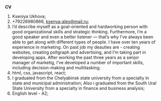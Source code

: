 **CV**

1. Kseniya Ukhova;
2. +79226980866, ksenya-alex@mail.ru;
3. I’d describe myself as a goal-oriented and hardworking person with good organizational  skills and strategic thinking. Furthermore, I’m a good speaker and even a better listener  — that’s why I’ve always been able to get along with different types of people. 
I have over ten years of experience in marketing.
On past job my deauties are - creating websites, creating poltgraph and advertising, and I’m taking part in developing apps.
After working the past three years as a senjor manager of marketig, I’ve developed a number of important skills, including decision-making and multitasking;
4. html, css, javascript, react;
5. I graduated from the Chelyabinsk state university from a specialty in state and municipal administration;
Also i graduated from the South Ural State University from a specialty in finance and business analysis;
6. English level - A2;


